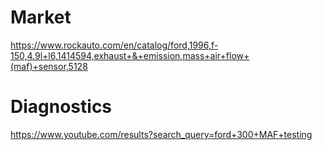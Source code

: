# Market
https://www.rockauto.com/en/catalog/ford,1996,f-150,4.9l+l6,1414594,exhaust+&+emission,mass+air+flow+(maf)+sensor,5128

# Diagnostics
https://www.youtube.com/results?search_query=ford+300+MAF+testing
